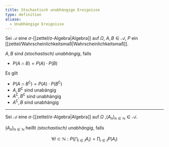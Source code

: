 ```yaml
---
title: Stochastisch unabhängige Ereignisse
type: definition
aliase:
  - Unabhängige Ereignisse
---
```


Sei $\mathcal{A}$ eine $\sigma$-[[zettel/σ-Algebra|Algebra]] auf $\Omega$, $A, B \in \mathcal{A}$, $P$ ein [[zettel/Wahrscheinlichkeitsmaß|Wahrscheinlichkeitsmaß]].

$A, B$ sind *(stochastisch) unabhängig*, falls
- $P(A \cap B) = P(A) \cdot P(B)$

Es gilt
- $P(A \cap B^\complement) = P(A) \cdot P(B^\complement)$
- $A, B^\complement$ sind unabängig
- $A^\complement, B^\complement$ sind unabhängig
- $A^\complement, B$ sind unabhängig

---

Sei $\mathcal{A}$ eine $\sigma$-[[zettel/σ-Algebra|Algebra]] auf $\Omega$ ,$(A_n)_{n \in \mathbb{N}} \in \mathcal{A}$.

$(A_n)_{n \in \mathbb{N}}$ heißt *(stochastisch) unabhängig*, falls

$$
	\forall I \subset \mathbb{N} : P\left( \bigcap_{i \in I} A_i \right) = \prod_{i \in I} P(A_i)
$$